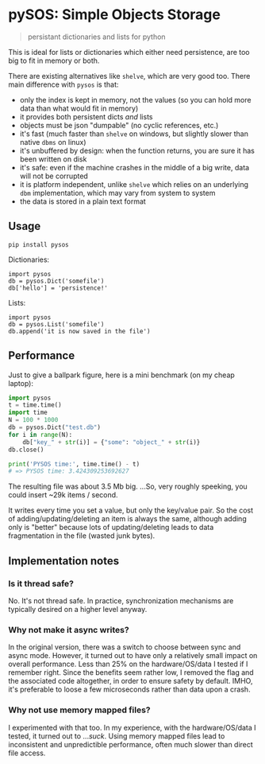 pySOS: Simple Objects Storage
=============================

> persistant dictionaries and lists for python

This is ideal for lists or dictionaries which either need persistence,
are too big to fit in memory or both.

There are existing alternatives like `shelve`, which are very good too.
There main difference with `pysos` is that:

- only the index is kept in memory, not the values (so you can hold more data than what would fit in memory)
- it provides both persistent dicts *and* lists
- objects must be json "dumpable" (no cyclic references, etc.)
- it's fast (much faster than `shelve` on windows, but slightly slower than native `dbms` on linux)
- it's unbuffered by design: when the function returns, you are sure it has been written on disk
- it's safe: even if the machine crashes in the middle of a big write, data will not be corrupted
- it is platform independent, unlike `shelve` which relies on an underlying `dbm` implementation, which may vary from system to system
- the data is stored in a plain text format

Usage
-----

`pip install pysos`

Dictionaries:
```
import pysos
db = pysos.Dict('somefile')
db['hello'] = 'persistence!'
```

Lists:
```
import pysos
db = pysos.List('somefile')
db.append('it is now saved in the file')
```


Performance
-----------

Just to give a ballpark figure, here is a mini benchmark (on my cheap laptop):

```py
import pysos
t = time.time()
import time
N = 100 * 1000
db = pysos.Dict("test.db")
for i in range(N):
    db["key_" + str(i)] = {"some": "object_" + str(i)}
db.close()

print('PYSOS time:', time.time() - t)
# => PYSOS time: 3.424309253692627
```

The resulting file was about 3.5 Mb big. ...So, very roughly speeking, you could insert ~29k items / second.

It writes every time you set a value, but only the key/value pair. So the cost of adding/updating/deleting an item is always the same, although adding only is "better" because lots of updating/deleting leads to data fragmentation in the file (wasted junk bytes).

Implementation notes
--------------------

### Is it thread safe?

No. It's not thread safe.
In practice, synchronization mechanisms are typically desired on a higher level anyway.

### Why not make it async writes?

In the original version, there was a switch to choose between sync and async mode.
However, it turned out to have only a relatively small impact on overall performance.
Less than 25% on the hardware/OS/data I tested if I remember right.
Since the benefits seem rather low, I removed the flag and the associated code altogether, 
in order to ensure safety by default.
IMHO, it's preferable to loose a few microseconds rather than data upon a crash.


### Why not use memory mapped files?

I experimented with that too. In my experience, with the hardware/OS/data I tested,
it turned out to ...*suck*. Using memory mapped files lead to inconsistent and unpredictible performance,
often much slower than direct file access.

